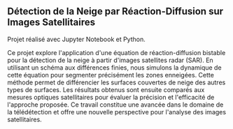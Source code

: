 ## Détection de la Neige par Réaction-Diffusion sur Images Satellitaires

Projet réalisé avec Jupyter Notebook et Python.

Ce projet explore l'application d'une équation de réaction-diffusion bistable pour la détection de la neige à partir d'images satellites radar (SAR). En utilisant un schéma aux différences finies, nous simulons la dynamique de cette équation pour segmenter précisément les zones enneigées. Cette méthode permet de différencier les surfaces couvertes de neige des autres types de surfaces. Les résultats obtenus sont ensuite comparés aux mesures optiques satellitaires pour évaluer la précision et l'efficacité de l'approche proposée. Ce travail constitue une avancée dans le domaine de la télédétection et offre une nouvelle perspective pour l'analyse des images satellitaires.
